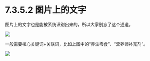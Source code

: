 # 7.3.5.2 图片上的文字

图片上的文字也是能被系统识别出来的，所以大家别忘了这个通道。

![](img/544e587e4015731bd6d2b32dafe4f6d2.png)

一般需要核心关键词+关联词，比如上图中的“养生零食”、“营养师补充剂”。

![](img/f5f11c405b1ebfa42488ca1035ca05ad.png)
